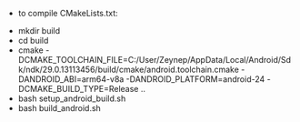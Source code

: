 - to compile CMakeLists.txt:
* mkdir build
* cd build
* cmake -DCMAKE_TOOLCHAIN_FILE=C:/User/Zeynep/AppData/Local/Android/Sdk/ndk/29.0.13113456/build/cmake/android.toolchain.cmake -DANDROID_ABI=arm64-v8a -DANDROID_PLATFORM=android-24 -DCMAKE_BUILD_TYPE=Release ..
* bash setup_android_build.sh
* bash build_android.sh